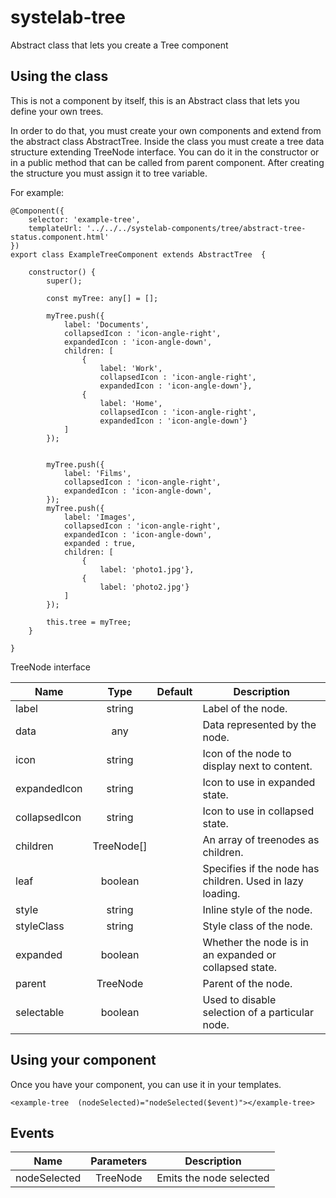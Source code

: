 # systelab-tree

Abstract class that lets you create a Tree component

## Using the class

This is not a component by itself, this is an Abstract class that lets you define your own trees.

In order to do that, you must create your own components and extend from the abstract class AbstractTree. Inside the class you must create a tree data structure extending TreeNode interface. You can do it in the constructor or in a public method that can be called from parent component.
After creating the structure you must assign it to tree variable.


For example:

```
@Component({
	selector: 'example-tree',
	templateUrl: '../../../systelab-components/tree/abstract-tree-status.component.html'
})
export class ExampleTreeComponent extends AbstractTree  {

	constructor() {
		super();

		const myTree: any[] = [];

		myTree.push({
			label: 'Documents',
			collapsedIcon : 'icon-angle-right',
			expandedIcon : 'icon-angle-down',
			children: [
				{
					label: 'Work',
					collapsedIcon : 'icon-angle-right',
					expandedIcon : 'icon-angle-down'},
				{
					label: 'Home',
					collapsedIcon : 'icon-angle-right',
					expandedIcon : 'icon-angle-down'}
			]
		});


		myTree.push({
			label: 'Films',
			collapsedIcon : 'icon-angle-right',
			expandedIcon : 'icon-angle-down',
		});
		myTree.push({
			label: 'Images',
			collapsedIcon : 'icon-angle-right',
			expandedIcon : 'icon-angle-down',
			expanded : true,
			children: [
				{
					label: 'photo1.jpg'},
				{
					label: 'photo2.jpg'}
			]
		});

		this.tree = myTree;
	}

}
```
TreeNode interface

| Name | Type | Default | Description |
| ---- |:----:|:-------:| ----------- |
|label | string | |Label of the node.|
|data | any | | Data represented by the node.|
|icon | string | | Icon of the node to display next to content.|
|expandedIcon | string | | Icon to use in expanded state.|
|collapsedIcon | string | | Icon to use in collapsed state.|
|children |	TreeNode[] | | An array of treenodes as children.|
|leaf | boolean | | Specifies if the node has children. Used in lazy loading.|
|style | string	| | Inline style of the node.|
|styleClass	|string | | Style class of the node.|
|expanded |boolean | | Whether the node is in an expanded or collapsed state.|
|parent	|TreeNode | |Parent of the node.|
|selectable | boolean | | Used to disable selection of a particular node.|

## Using your component
Once you have your component, you can use it in your templates.

```
<example-tree  (nodeSelected)="nodeSelected($event)"></example-tree>
```

## Events

| Name | Parameters | Description |
| ---- |:----------:| ------------|
| nodeSelected | TreeNode | Emits the node selected|